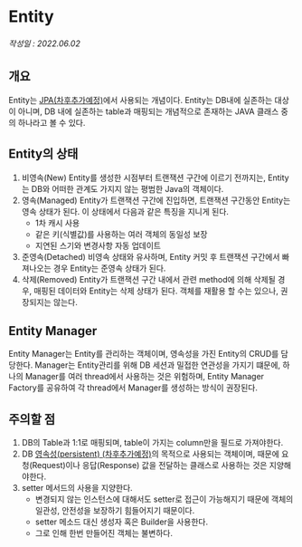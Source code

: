 # Entity
###### *작성일 : 2022.06.02*      

## 개요
Entity는 [JPA(차후추가예정)](#)에서 사용되는 개념이다. Entity는 DB내에 실존하는 대상이 아니며, DB 내에 실존하는 table과 매핑되는 개념적으로 존재하는 JAVA 클래스 중의 하나라고 볼 수 있다.

## Entity의 상태
1. 비영속(New)
Entity를 생성한 시점부터 트랜잭션 구간에 이르기 전까지는, Entity는 DB와 어떠한 관계도 가지지 않는 평범한 Java의 객체이다.
2. 영속(Managed)
Entity가 트랜잭션 구간에 진입하면, 트랜잭션 구간동안 Entity는 영속 상태가 된다. 이 상태에서 다음과 같은 특징을 지니게 된다.
   - 1차 캐시 사용
   - 같은 키(식별값)를 사용하는 여러 객체의 동일성 보장
   - 지연된 스기와 변경사항 자동 업데이트
3. 준영속(Detached)
비영속 상태와 유사하며, Entity 커밋 후 트랜잭션 구간에서 빠져나오는 경우 Entity는 준영속 상태가 된다.
4. 삭제(Removed)
Entity가 트랜잭션 구간 내에서 관련 method에 의해 삭제될 경우, 매핑된 데이터와 Entity는 삭제 상태가 된다. 객체를 재활용 할 수는 있으나, 권장되지는 않는다.

## Entity Manager
Entity Manager는 Entity를 관리하는 객체이며, 영속성을 가진 Entity의 CRUD를 담당한다. Manager는 Entity관리를 위해 DB 세션과 밀접한 연관성을 가지기 떄문에, 하나의 Manager를 여러 thread에서 사용하는 것은 위험하며, Entity Manager Factory를 공유하여 각 thread에서 Manager를 생성하는 방식이 권장된다.

## 주의할 점
1. DB의 Table과 1:1로 매핑되며, table이 가지는 column만을 필드로 가져야한다.
2. DB [영속성(persistent) (차후추가예정)](#)의 목적으로 사용되는 객체이며, 때문에 요청(Request)이나 응답(Response) 값을 전달하는 클래스로 사용하는 것은 지양해야한다.
4. setter 메서드의 사용을 지양한다.
   - 변경되지 않는 인스턴스에 대해서도 setter로 접근이 가능해지기 때문에 객체의 일관성, 안전성을 보장하기 힘들어지기 때문이다.
   - setter 메소드 대신 생성자 혹은 Builder을 사용한다.
   - 그로 인해 한번 만들어진 객체는 불변하다.
